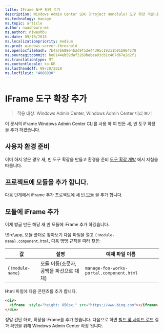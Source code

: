 ```yaml
---
title: IFrame 도구 확장 추가
description: Windows Admin Center SDK (Project Honolulu) 도구 확장 개발-iFrame 도구 확장 추가
ms.technology: manage
ms.topic: article
author: nwashburn-ms
ms.author: niwashbu
ms.date: 09/18/2018
ms.localizationpriority: medium
ms.prod: windows-server-threshold
ms.openlocfilehash: 7b4a7b688e4b2d9f52e44395c19211b91b964578
ms.sourcegitcommit: be0144eb59daf3269bebea93cb1c467d67e2d2f1
ms.translationtype: MT
ms.contentlocale: ko-KR
ms.lasthandoff: 09/20/2018
ms.locfileid: "4080930"
---
```

# IFrame 도구 확장 추가

>적용 대상: Windows Admin Center, Windows Admin Center 미리 보기

이 문서의 iFrame Windows Admin Center CLI를 사용 하 여 만든 새, 빈 도구 확장을 추가 하겠습니다.

## 사용자 환경 준비 ##

이미 하지 않은 경우 새, 빈 도구 확장을 만들고 환경을 준비 [도구 확장 개발](..\develop-tool.md) 에서 지침을 따릅니다.

## 프로젝트에 모듈을 추가 합니다. ##

다음 단계에서 iFrame 추가 프로젝트에 새 [빈 모듈](add-module.md) 을 추가 합니다.  

## 모듈에 iFrame 추가 ##

이제 방금 만든 해당 새 빈 모듈에 iFrame 추가 하겠습니다.

\Src\app\, 모듈 폴더로 찾아보기 다음 파일을 열고 ```{!module-name}.component.html```, 다음 명명 규칙을 따라 찾은:

| 값 | 설명 | 예제 파일 이름 |
| ----- | ----------- | ------- |
| ```{!module-name}``` | 모듈 이름(소문자, 공백을 파선으로 대체) | ```manage-foo-works-portal.component.html``` |
    
Html 파일에 다음 콘텐츠를 추가 합니다.

``` html
<div>
  <iframe  style="height: 850px;" src="https://www.bing.com"></iframe>
</div>
```

정말 간단 하죠, 확장을 iFrame를 추가 했습니다.  다음으로 하면 [빌드 및 사이드 로드](..\develop-tool.md#build-and-side-load-your-extension) 결과 확인을 위해 Windows Admin Center 확장 됩니다.
